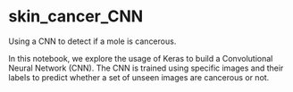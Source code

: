 # skin_cancer_CNN
Using a CNN to detect if a mole is cancerous.

In this notebook, we explore the usage of Keras to build a Convolutional Neural Network (CNN). The CNN is trained using specific images and their labels to predict whether a set of unseen images are cancerous or not.
